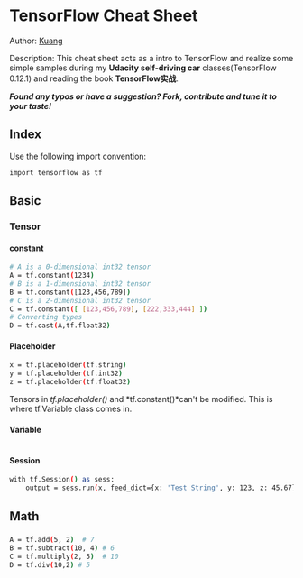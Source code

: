 # TensorFlow Cheat Sheet

 Author: [Kuang](https://github.com/KuangRD)

 Description: This cheat sheet acts as a intro to TensorFlow and realize some
 simple samples during my **Udacity self-driving car** classes(TensorFlow 0.12.1) and reading the
 book **TensorFlow实战**.

 ***Found any typos or have a suggestion? Fork, contribute and tune it to your taste!***

## Index
Use the following import convention:
```sh
import tensorflow as tf
```
## Basic
### Tensor
#### constant
```sh
# A is a 0-dimensional int32 tensor
A = tf.constant(1234)
# B is a 1-dimensional int32 tensor
B = tf.constant([123,456,789])
# C is a 2-dimensional int32 tensor
C = tf.constant([ [123,456,789], [222,333,444] ])
# Converting types
D = tf.cast(A,tf.float32)
```
#### Placeholder
```sh
x = tf.placeholder(tf.string)
y = tf.placeholder(tf.int32)
z = tf.placeholder(tf.float32)
```
Tensors in *tf.placeholder()* and *tf.constant()*can't be modified. This is where tf.Variable class comes in.

#### Variable
```sh

```

#### Session
```sh
with tf.Session() as sess:
    output = sess.run(x, feed_dict={x: 'Test String', y: 123, z: 45.67})
```
## Math
###
```sh
A = tf.add(5, 2)  # 7
B = tf.subtract(10, 4) # 6
C = tf.multiply(2, 5)  # 10
D = tf.div(10,2) # 5
```
